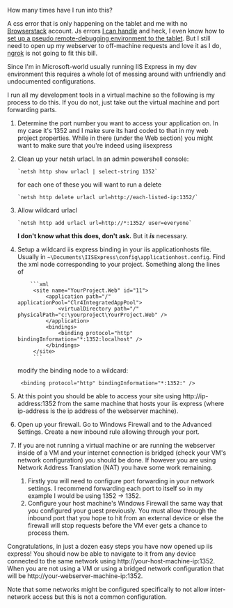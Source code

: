 How many times have I run into this?

A css error that is only happening on the tablet and me with no [Browserstack](http://www.browserstack.com/) account. 
Js errors [I can handle](http://jsconsole.com/) and heck, I even know how to [set up a pseudo remote-debugging environment 
to the tablet](http://people.apache.org/~pmuellr/weinre/docs/latest/Installing.html). But I still need to open up
my webserver to off-machine requests and love it as I do, [ngrok](https://ngrok.com) is not going to fit this bill.

Since I'm in Microsoft-world usually running IIS Express in my dev environment this requires a whole lot of messing around with
unfriendly and undocumented configurations. 

I run all my development tools in a virtual machine so the following is my process to do this. If you do not, just take out the virtual machine and port forwarding parts.

1. Determine the port number you want to access your application on. In my case it's 1352 and I make sure its hard coded to that in my web project properties. While in there (under the Web section) you might want to make sure that you're indeed using iisexpress
1. Clean up your netsh urlacl. In an admin powershell console: 

       `netsh http show urlacl | select-string 1352`

   for each one of these you will want to run a delete
   
       `netsh http delete urlacl url=http://each-listed-ip:1352/`
       
1. Allow wildcard urlacl

       `netsh http add urlacl url=http://*:1352/ user=everyone`
       
      **I don't know what this does, don't ask.** But it ***is*** necessary.

1. Setup a wildcard iis express binding in your iis applicationhosts file. Usually in `~\Documents\IISExpress\config\applicationhost.config`.
   Find the xml node corresponding to your project. Something along the lines of
   
           ```xml
            <site name="YourProject.Web" id="11">
                <application path="/" applicationPool="Clr4IntegratedAppPool">
                    <virtualDirectory path="/" physicalPath="c:\yourproject\YourProject.Web" />
                </application>
                <bindings>
                    <binding protocol="http" bindingInformation="*:1352:localhost" />
                </bindings>
            </site>
            ```
            
    modify the binding node to a wildcard:
    
        <binding protocol="http" bindingInformation="*:1352:" />

1. At this point you should be able to access your site using http://ip-address:1352 from the same machine that hosts your iis express (where ip-address is the ip address of the webserver machine). 

1. Open up your firewall. Go to Windows Firewall and to the Advanced Settings. Create a new inbound rule allowing through your port.

1. If you are not running a virtual machine or are running the webserver inside of a VM and your internet connection is bridged (check your VM's network configuration) you should be done. If however you are using Network Address Translation (NAT) you have some work remaining. 
   1. Firstly you will need to configure port forwarding in your network settings. I recommend forwarding each port to itself so in my example I would be using 1352 -> 1352.
   1. Configure your host machine's Windows Firewall the same way that you configured your guest previously. You must allow through the inbound port that you hope to hit from an external device or else the firewall will stop requests before the VM ever gets a chance to process them.

Congratulations, in just a dozen easy steps you have now opened up iis express! You should now be able to navigate to it from any device connected to the same network using http://your-host-machine-ip:1352. When you are not using a VM or using a bridged network configuration that will be http://your-webserver-machine-ip:1352. 

Note that some networks might be configured specifically to not allow inter-network access but this is not a common configuration.
